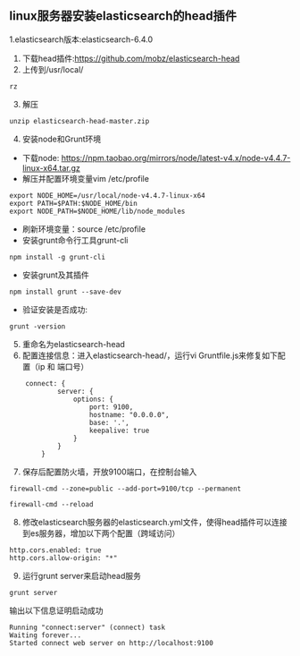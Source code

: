 ## linux服务器安装elasticsearch的head插件
1.elasticsearch版本:elasticsearch-6.4.0
1. 下载head插件:https://github.com/mobz/elasticsearch-head
2. 上传到/usr/local/
```
rz
```
3. 解压
```
unzip elasticsearch-head-master.zip
```
4. 安装node和Grunt环境
- 下载node:   https://npm.taobao.org/mirrors/node/latest-v4.x/node-v4.4.7-linux-x64.tar.gz
- 解压并配置环境变量vim /etc/profile
```
export NODE_HOME=/usr/local/node-v4.4.7-linux-x64
export PATH=$PATH:$NODE_HOME/bin
export NODE_PATH=$NODE_HOME/lib/node_modules
```
-  刷新环境变量：source /etc/profile
-  安装grunt命令行工具grunt-cli
```
npm install -g grunt-cli
```
- 安装grunt及其插件
```
npm install grunt --save-dev
```
- 验证安装是否成功:
```
grunt -version
```
5. 重命名为elasticsearch-head
6. 配置连接信息：进入elasticsearch-head/，运行vi Gruntfile.js来修复如下配置（ip 和 端口号）
```
	connect: {
			server: {
				options: {
					port: 9100,
					hostname: "0.0.0.0",
					base: '.',
					keepalive: true
				}
			}
		}
```
7. 保存后配置防火墙，开放9100端口，在控制台输入
```
firewall-cmd --zone=public --add-port=9100/tcp --permanent

firewall-cmd --reload
```
8. 修改elasticsearch服务器的elasticsearch.yml文件，使得head插件可以连接到es服务器，增加以下两个配置（跨域访问）
```
http.cors.enabled: true
http.cors.allow-origin: "*"
```
9. 运行grunt server来启动head服务
```
grunt server 
```
输出以下信息证明启动成功
```
Running "connect:server" (connect) task
Waiting forever...
Started connect web server on http://localhost:9100
```
